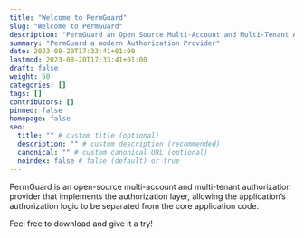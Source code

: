 ```yaml
---
title: "Welcome to PermGuard"
slug: "Welcome to PermGuard"
description: "PermGuard an Open Source Multi-Account and Multi-Tenant Authorization Provider"
summary: "PermGuard a modern Authorization Provider"
date: 2023-08-20T17:33:41+01:00
lastmod: 2023-08-20T17:33:41+01:00
draft: false
weight: 50
categories: []
tags: []
contributors: []
pinned: false
homepage: false
seo:
  title: "" # custom title (optional)
  description: "" # custom description (recommended)
  canonical: "" # custom canonical URL (optional)
  noindex: false # false (default) or true
---
```


PermGuard is an open-source multi-account and multi-tenant authorization provider that implements the authorization layer, allowing the application’s authorization logic to be separated from the core application code.

Feel free to download and give it a try!
